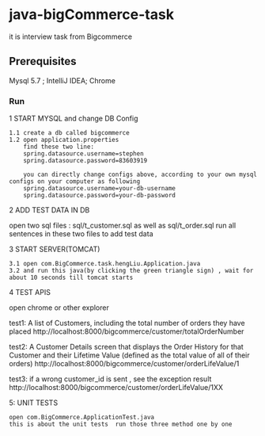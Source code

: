 # java-bigCommerce-task
it is interview task from Bigcommerce

## Prerequisites
Mysql 5.7 ; IntelliJ IDEA; Chrome

### Run

1 START MYSQL and change DB Config

	1.1 create a db called bigcommerce  
	1.2 open application.properties
	    find these two line:
		spring.datasource.username=stephen
		spring.datasource.password=83603919
		
	    you can directly change configs above, according to your own mysql configs on your computer as following
		spring.datasource.username=your-db-username
		spring.datasource.password=your-db-password
		
	
2 ADD TEST DATA IN DB

  open two sql files : sql/t_customer.sql as well as sql/t_order.sql
  run all sentences in these two files to add test data
  
3 START SERVER(TOMCAT)

    3.1 open com.BigCommerce.task.hengLiu.Application.java
    3.2 and run this java(by clicking the green triangle sign) , wait for about 10 seconds till tomcat starts
	
4 TEST APIS

  open chrome or other explorer
  
  test1:  A list of Customers, including the total number of orders they have placed
  http://localhost:8000/bigcommerce/customer/totalOrderNumber
  
  
  
  
  test2:  A Customer Details screen that displays the Order History for that Customer
         and their Lifetime Value (defined as the total value of all of their orders)
  http://localhost:8000/bigcommerce/customer/orderLifeValue/1
   
   
   
  test3: if a wrong customer_id is sent , see the exception result
  http://localhost:8000/bigcommerce/customer/orderLifeValue/1XX
   
   
 5: UNIT TESTS 
 
 
    open com.BigCommerce.ApplicationTest.java
    this is about the unit tests  run those three method one by one
